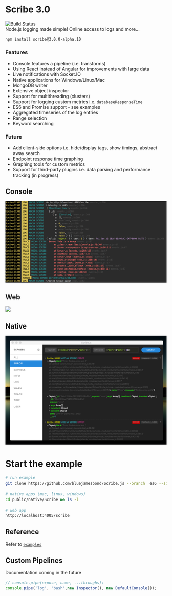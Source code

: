 # Scribe 3.0 
[![Build Status](https://travis-ci.org/bluejamesbond/Scribe.js.svg?branch=dev)](https://travis-ci.org/bluejamesbond/Scribe.js)  
Node.js logging made simple! Online access to logs and more... 

```bash
npm install scribe@3.0.0-alpha.10
```

### Features
- Console features a pipeline (i.e. transforms)
- Using React instead of Angular for improvements with large data
- Live notifications with Socket.IO
- Native applications for Windows/Linux/Mac
- MongoDB writer
- Extensive object inspector
- Support for multithreading (clusters)
- Support for logging custom metrics i.e. `databaseResponseTime`
- ES6 and Promise support - see examples
- Aggregated timeseries of the log entries
- Range selection
- Keyword searching

### Future
- Add client-side options i.e. hide/display tags, show timings, abstract away search
- Endpoint response time graphing
- Graphing tools for custom metrics
- Support for third-party plugins i.e. data parsing and performance tracking (in progress)

## Console
![](/screenshots/console-0.png)

## Web
![](https://www.dropbox.com/s/pgjd6eu692fen8y/Screenshot%202016-04-10%2019.52.57.png?dl=1)

## Native
![](/screenshots/native-0.png)

# Start the example
```bash
# run example
git clone https://github.com/bluejamesbond/Scribe.js --branch  es6 --single-branch && cd Scribe.js && npm install && npm run babel-node ./examples/simple-server.js

# native apps (mac, linux, windows)
cd public/native/Scribe && ls -l

# web app
http://localhost:4005/scribe
```

## Reference
Refer to [`examples`](/examples) 

## Custom Pipelines
Documentation coming in the future

```js
// console.pipe(expose, name, ...throughs);
console.pipe('log', 'bash',new Inspector(), new DefaultConsole());
```